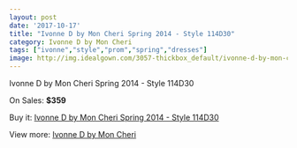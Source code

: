 ```yaml
---
layout: post
date: '2017-10-17'
title: "Ivonne D by Mon Cheri Spring 2014 - Style 114D30"
category: Ivonne D by Mon Cheri
tags: ["ivonne","style","prom","spring","dresses"]
image: http://img.idealgown.com/3057-thickbox_default/ivonne-d-by-mon-cheri-spring-2014-style-114d30.jpg
---
```

Ivonne D by Mon Cheri Spring 2014 - Style 114D30

On Sales: **$359**
<a href="https://www.idealgown.com/en/ivonne-d-by-mon-cheri/1467-ivonne-d-by-mon-cheri-spring-2014-style-114d30.html"><amp-img layout="responsive" width="600" height="600" src="//img.idealgown.com/3057-thickbox_default/ivonne-d-by-mon-cheri-spring-2014-style-114d30.jpg" alt="Ivonne D by Mon Cheri Spring 2014 - Style 114D30 0" /></a>
<a href="https://www.idealgown.com/en/ivonne-d-by-mon-cheri/1467-ivonne-d-by-mon-cheri-spring-2014-style-114d30.html"><amp-img layout="responsive" width="600" height="600" src="//img.idealgown.com/3058-thickbox_default/ivonne-d-by-mon-cheri-spring-2014-style-114d30.jpg" alt="Ivonne D by Mon Cheri Spring 2014 - Style 114D30 1" /></a>
<a href="https://www.idealgown.com/en/ivonne-d-by-mon-cheri/1467-ivonne-d-by-mon-cheri-spring-2014-style-114d30.html"><amp-img layout="responsive" width="600" height="600" src="//img.idealgown.com/3056-thickbox_default/ivonne-d-by-mon-cheri-spring-2014-style-114d30.jpg" alt="Ivonne D by Mon Cheri Spring 2014 - Style 114D30 2" /></a>

Buy it: [Ivonne D by Mon Cheri Spring 2014 - Style 114D30](https://www.idealgown.com/en/ivonne-d-by-mon-cheri/1467-ivonne-d-by-mon-cheri-spring-2014-style-114d30.html "Ivonne D by Mon Cheri Spring 2014 - Style 114D30")

View more: [Ivonne D by Mon Cheri](https://www.idealgown.com/en/22-ivonne-d-by-mon-cheri "Ivonne D by Mon Cheri")